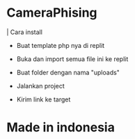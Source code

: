# CameraPhising

 | Cara install

 - Buat template php nya di replit

 - Buka dan import semua file ini ke replit
 
 - Buat folder dengan nama "uploads"
 
 - Jalankan project

 - Kirim link ke target



# Made in indonesia

